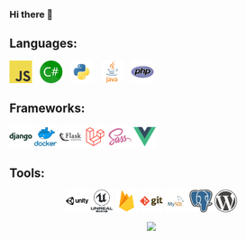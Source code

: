 ### Hi there 👋

## Languages: 

<p align="left">
	<img style="margin-right: 10px;"height="40" src="./icons/javascript.png">
	<img style="margin-right: 10px;"height="40" src="./icons/csharp.png">
	<img style="margin-right: 10px;"height="40" src="./icons/python.png">
	<img style="margin-right: 10px;"height="40" src="./icons/java.png">
	<img style="margin-right: 10px;"height="40" src="./icons/php.png">
</p>

## Frameworks: 

<p align="left">
	<img height="40" src="./icons/django.png">
	<img height="40" src="./icons/docker.png">
	<img height="40" src="./icons/flask.png">
	<img height="40" src="./icons/laravel.png">
	<img height="40" src="./icons/sass.png">
	<img height="40" src="./icons/vue.png">
</p>

## Tools: 

<p align="center">
	<img height="40" src="./icons/unity.png">
	<img height="40" src="./icons/unreal-engine.png">
	<img height="40" src="./icons/firebase.png">
	<img height="40" src="./icons/git.png">
	<img height="40" src="./icons/mysql.png">
	<img height="40" src="./icons/postgresql.png">
	<img height="40" src="./icons/wordpress.png">
</p>


<p align="center">
	<img src="https://github-readme-stats.vercel.app/api/top-langs/?username=karolprofic&exclude_repo=Fishy-Towers"/>
</p>


<!--
**karolprofic/karolprofic** is a ✨ _special_ ✨ repository because its `README.md` (this file) appears on your GitHub profile.

Here are some ideas to get you started:

- 🔭 I’m currently working on ...
- 🌱 I’m currently learning ...
- 👯 I’m looking to collaborate on ...
- 🤔 I’m looking for help with ...
- 💬 Ask me about ...
- 📫 How to reach me: ...
- 😄 Pronouns: ...
- ⚡ Fun fact: ...
-->
